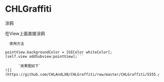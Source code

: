 # CHLGraffiti
涂鸦

在View上面直接涂鸦

      使用方法
```CHLPointView * pointView = [[CHLPointView alloc]initWithFrame:CGRectMake(0, 0, self.view.frame.size.width, self.view.frame.size.height)];
pointView.backgroundColor = [UIColor whiteColor];
[self.view addSubview:pointView];```

      `效果图如下`
![](https://github.com/CHLAndLXB/CHLGraffiti/raw/master/CHLGraffiti/5555.gif)
